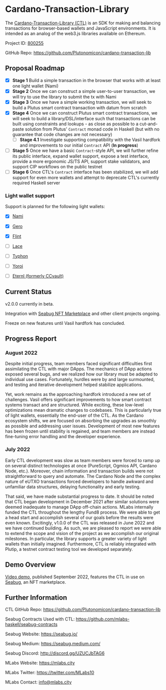 # Cardano-Transaction-Library 
The [Cardano-Transaction-Library (CTL)](https://cardano.ideascale.com/c/idea/396607) is an SDK for making and balancing transactions for browser-based wallets and JavaScript environments. It is intended as an analog of the web3.js libraries available on Ethereum.

Project ID: [800255](https://docs.google.com/spreadsheets/u/0/d/1bfnWFa94Y7Zj0G7dtpo9W1nAYGovJbswipxiHT4UE3g/htmlview#)

GitHub Repo: https://github.com/Plutonomicon/cardano-transaction-lib


## Proposal Roadmap

- [x] **Stage 1** Build a simple transaction in the browser that works with at least one light wallet (Nami)
- [x] **Stage 2** Once we can construct a simple user-to-user transaction, we will try to use the library to submit the tx with Nami
- [x] **Stage 3** Once we have a simple working transaction, we will seek to build a Plutus smart contract transaction with datum from scratch
- [x] **Stage 4** Once we can construct Plutus smart contract transactions, we will seek to build a library/DSL/interface such that transactions can be built using constraints and lookups - as close as possible to a cut-and-paste solution from Plutus' `Contract` monad code in Haskell (but with no guarantee that code changes are not necessary)
  - [ ] **Stage 4.1** Investigate supporting compatibility with the Vasil hardfork and improvements to our initial `Contract` API (**In progress**)
- [ ] **Stage 5** Once we have a basic `Contract`-style API, we will further refine its public interface, expand wallet support, expose a test interface, provide a more ergonomic JS/TS API, support stake validators, and support CIP workflows on the public testnet
- [ ] **Stage 6** Once CTL's `Contract` interface has been stabilized, we will add support for even more wallets and attempt to deprecate CTL's currently required Haskell server

### Light wallet support

Support is planned for the following light wallets:

- [x] [Nami](https://namiwallet.io/)
- [x] [Gero](https://gerowallet.io/)
- [x] [Flint](https://flint-wallet.com/)
- [ ] [Lace](https://www.lace.io/)
- [ ] [Typhon](https://typhonwallet.io/)
- [ ] [Yoroi](https://yoroi-wallet.com/)
- [ ] [Eternl (formerly CCvault)](https://eternl.io/)


## Current Status

v2.0.0 currently in beta.

Integration with [Seabug NFT Marketplace](https://seabug.io/) and other client projects ongoing. 

Freeze on new features until Vasil hardfork has concluded.


## Progress Report

### August 2022

Despite initial progress, team members faced significant difficulties first assimilating the CTL with major DApps. The mechanics of DApp actions exposed several bugs, and we realized how our library must be adapted to individual use cases. Fortunately, hurdles were by and large surmounted, and testing and iterative development helped stabilize applications. 

Yet, work remains as the approaching hardfork introduced a new set of challenges. Vasil offers significant improvements to how smart contract systems transact and are structured. While exciting, these low-level optimizations mean dramatic changes to codebases. This is particularly true of light wallets, essentially the end-user of the CTL. As the Cardano ecosystem shifts, we are focused on absorbing the upgrades as smoothly as possible and addressing user issues. Development of most new features has been frozen until stability is regained, and team members are instead fine-tuning error handling and the developer experience.

### July 2022

Early CTL development was slow as team members were forced to ramp up on several distinct technologies at once (PureScript, Ogmios API, Cardano Node, etc.). Moreover, chain information and transaction builds were not straightforward to query and automate. The Cardano Node and the complex nature of eUTXO transactions forced developers to handle awkward and unfamiliar data structures, delaying functionality and early testing.

That said, we have made substantial progress to date. It should be noted that CTL began development in December 2021 after similar solutions were deemed inadequate to manage DApp off-chain actions. MLabs internally funded the CTL throughout the lengthy Fund8 process. We were able to get a head start and accomplish several of our goals before the results were even known. Excitingly, v1.0.0 of the CTL was released in June 2022 and we have continued building. As such, we are pleased to report we were able to extend the scope and vision of the project as we accomplish our original milestones. In particular, the library supports a greater variety of light wallets than initially imagined. Furthermore, CTL is reliably integrated with Plutip, a testnet contract testing tool we developed separately. 


## Demo Overview

[Video demo](https://www.youtube.com/watch?v=P0imLF6QvuM), published September 2022, features the CTL in use on [Seabug](http://page.seabug.io/), an NFT marketplace.

## Further Information

CTL GitHub Repo: https://github.com/Plutonomicon/cardano-transaction-lib

Seabug Contracts Used with CTL: https://github.com/mlabs-haskell/seabug-contracts

Seabug Website: https://seabug.io/

Seabug Medium: https://seabug.medium.com/

Seabug Discord: http://discord.gg/UZUCJbTAG6

MLabs Website: https://mlabs.city
 
MLabs Twitter: https://twitter.com/MLabs10
 
MLabs Contact: info@mlabs.city
